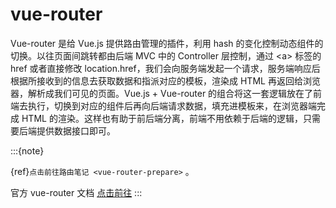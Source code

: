 # vue-router

Vue-router 是给 Vue.js 提供路由管理的插件，利用 hash 的变化控制动态组件的切换。以往页面间跳转都由后端 MVC 中的 Controller 层控制，通过 \<a> 标签的 href 或者直接修改 location.href，我们会向服务端发起一个请求，服务端响应后根据所接收到的信息去获取数据和指派对应的模板，渲染成 HTML 再返回给浏览器，解析成我们可见的页面。Vue.js + Vue-router 的组合将这一套逻辑放在了前端去执行，切换到对应的组件后再向后端请求数据，填充进模板来，在浏览器端完成 HTML 的渲染。这样也有助于前后端分离，前端不用依赖于后端的逻辑，只需要后端提供数据接口即可。

:::{note}

{ref}`点击前往路由笔记 <vue-router-prepare>` 。

官方 vue-router 文档 [点击前往](https://router.vuejs.org/zh/)
:::
